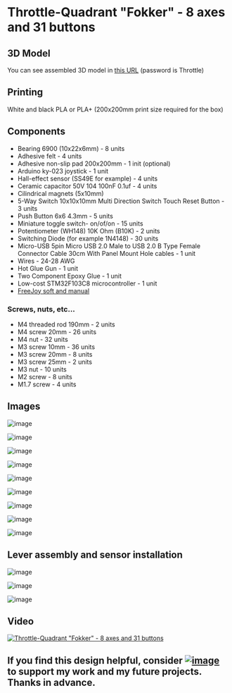 # Throttle-Quadrant "Fokker" - 8 axes and 31 buttons

## 3D Model
You can see assembled 3D model in [this URL](https://a360.co/2Yg0hqr) (password is Throttle)

## Printing
 White and black PLA or PLA+ (200x200mm print size required for the box)
 
## Components
- Bearing 6900 (10x22x6mm)  - 8 units
- Adhesive felt - 4 units
- Adhesive non-slip pad 200x200mm - 1 init (optional)
- Arduino ky-023 joystick - 1 unit
- Hall-effect sensor (SS49E for example) - 4 units
- Ceramic capacitor 50V 104 100nF 0.1uf - 4 units
- Cilindrical magnets (5x10mm)
- 5-Way Switch 10x10x10mm Multi Direction Switch Touch Reset Button - 3 units
- Push Button 6x6 4.3mm - 5 units
- Miniature toggle switch- on/of/on - 15 units
- Potentiometer (WH148) 10K Ohm (B10K) - 2 units
- Switching Diode (for example 1N4148) - 30 units
- Micro-USB 5pin Micro USB 2.0 Male to USB 2.0 B Type Female Connector Cable 30cm With Panel Mount Hole cables - 1 unit
- Wires - 24-28 AWG 
- Hot Glue Gun - 1 unit
- Two Component Epoxy Glue - 1 unit
- Low-cost STM32F103C8 microcontroller - 1 unit
- [FreeJoy soft and manual](https://github.com/FreeJoy-Team/FreeJoyWiki)

### Screws, nuts, etc…
- M4 threaded rod 190mm - 2 units
- M4 screw 20mm - 26 units
- M4 nut - 32 units
- M3 screw 10mm - 36 units
- M3 screw 20mm - 8 units
- M3 screw 25mm - 2 units
- M3 nut - 10 units
- M2 screw - 8 units
- M1.7 screw - 4 units

##  Images
![image](images/rud.png)

![image](images/rud_1.png)

![image](images/rud_2.png)

![image](images/rud_3.png)

![image](images/rud_4.png)

![image](images/rud_5.png)

![image](images/rud_6.png)

![image](images/rud_7.png)

![image](images/rud_8.png)

## Lever assembly and sensor installation

![image](images/rud_9.jpg)

![image](images/rud_10.jpg)

![image](images/rud_11.jpg)

##  Video

[![Throttle-Quadrant "Fokker" - 8 axes and 31 buttons](https://img.youtube.com/vi/K5ZFy4OZQYY/0.jpg)](https://www.youtube.com/watch?v=K5ZFy4OZQYY)

## **If you find this design helpful, consider <a rel="nofollow" href="https://www.paypal.com/donate?hosted_button_id=AMR2W2ADLGAD8" target="_blank"><img src="https://www.paypalobjects.com/en_US/i/btn/btn_donate_SM.gif" alt="image"></a> to support my work and my future projects. Thanks in advance.**
